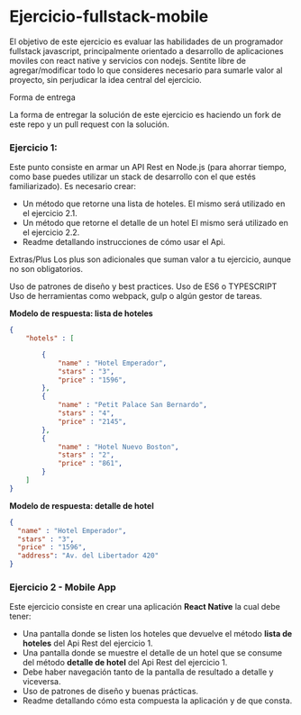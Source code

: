 # Ejercicio-fullstack-mobile

El objetivo de este ejercicio es evaluar las habilidades de un programador fullstack javascript, principalmente orientado a desarrollo de aplicaciones moviles con react native y servicios con nodejs. Sentite libre de agregar/modificar todo lo que consideres necesario para sumarle valor al proyecto, sin perjudicar la idea central del ejercicio.

Forma de entrega

La forma de entregar la solución de este ejercicio es haciendo un fork de este repo y un pull request con la solución.

### Ejercicio 1:

Este punto consiste en armar un API Rest en Node.js (para ahorrar tiempo, como base puedes utilizar un stack de desarrollo con el que estés familiarizado). Es necesario crear:

- Un método que retorne una lista de hoteles. El mismo será utilizado en el ejercicio 2.1.
- Un método que retorne el detalle de un hotel El mismo será utilizado en el ejercicio 2.2.
- Readme detallando instrucciones de cómo usar el Api.

Extras/Plus Los plus son adicionales que suman valor a tu ejercicio, aunque no son obligatorios.

Uso de patrones de diseño y best practices.
Uso de ES6 o TYPESCRIPT
Uso de herramientas como webpack, gulp o algún gestor de tareas.

**Modelo de respuesta: lista de hoteles**
```json
{
	"hotels" : [

		{
			"name" : "Hotel Emperador",
			"stars" : "3",
			"price" : "1596",
		},
		{
			"name" : "Petit Palace San Bernardo",
			"stars" : "4",
			"price" : "2145",
		},
		{
			"name" : "Hotel Nuevo Boston",
			"stars" : "2",
			"price" : "861",
		}
	]
}
```

**Modelo de respuesta: detalle de hotel**
```json
{
  "name" : "Hotel Emperador",
  "stars" : "3",
  "price" : "1596",
  "address": "Av. del Libertador 420"
}
```

### Ejercicio 2 - Mobile App

Este ejercicio consiste en crear una aplicación **React Native** la cual debe tener:

- Una pantalla donde se listen los hoteles que devuelve el método **lista de hoteles** del Api Rest del ejercicio 1.
- Una pantalla donde se muestre el detalle de un hotel que se consume del método **detalle de hotel** del Api Rest del ejercicio 1.
- Debe haber navegación tanto de la pantalla de resultado a detalle y viceversa.
- Uso de patrones de diseño y buenas prácticas.
- Readme detallando cómo esta compuesta la aplicación y de que consta.
